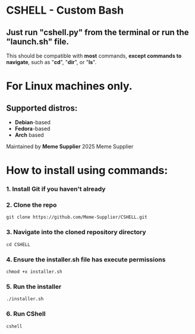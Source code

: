 # CSHELL - Custom Bash
## Just run "cshell.py" from the terminal or run the "launch.sh" file.

This should be compatible with **most** commands, **except commands to navigate**, such as "**cd**", "**dir**", or "**ls**".

# For **Linux** machines only.

## Supported distros:
- **Debian**-based
- **Fedora**-based
- **Arch** based

Maintained by **Meme Supplier**
2025 Meme Supplier
#
# How to install using commands:

### 1. Install Git if you haven't already

### 2. Clone the repo
`git clone https://github.com/Meme-Supplier/CSHELL.git`

### 3. Navigate into the cloned repository directory
`cd CSHELL`

### 4. Ensure the installer.sh file has execute permissions
`chmod +x installer.sh`

### 5. Run the installer
`./installer.sh`

### 6. Run CShell
`cshell`
